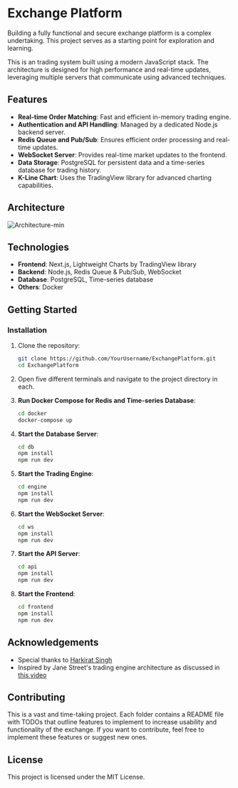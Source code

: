 # Exchange Platform

Building a fully functional and secure exchange platform is a complex undertaking. This project serves as a starting point for exploration and learning.

This is an trading system built using a modern JavaScript stack. The architecture is designed for high performance and real-time updates, leveraging multiple servers that communicate using advanced techniques.

## Features

- **Real-time Order Matching**: Fast and efficient in-memory trading engine.
- **Authentication and API Handling**: Managed by a dedicated Node.js backend server.
- **Redis Queue and Pub/Sub**: Ensures efficient order processing and real-time updates.
- **WebSocket Server**: Provides real-time market updates to the frontend.
- **Data Storage**: PostgreSQL for persistent data and a time-series database for trading history.
- **K-Line Chart**: Uses the TradingView library for advanced charting capabilities.

## Architecture
![Architecture-min](https://github.com/user-attachments/assets/7d88d39f-9b60-4160-ad16-9d12e4e53854)

## Technologies

- **Frontend**: Next.js, Lightweight Charts by TradingView library
- **Backend**: Node.js, Redis Queue & Pub/Sub, WebSocket
- **Database**: PostgreSQL, Time-series database
- **Others**: Docker

## Getting Started

### Installation

1. Clone the repository:
    ```bash
    git clone https://github.com/YourUsername/ExchangePlatform.git
    cd ExchangePlatform
    ```

2. Open five different terminals and navigate to the project directory in each.

3. **Run Docker Compose for Redis and Time-series Database**:
    ```bash
    cd docker
    docker-compose up
    ```

4. **Start the Database Server**:
    ```bash
    cd db
    npm install
    npm run dev
    ```

5. **Start the Trading Engine**:
    ```bash
    cd engine
    npm install
    npm run dev
    ```

6. **Start the WebSocket Server**:
    ```bash
    cd ws
    npm install
    npm run dev
    ```

7. **Start the API Server**:
    ```bash
    cd api
    npm install
    npm run dev
    ```

8. **Start the Frontend**:
    ```bash
    cd frontend
    npm install
    npm run dev
    ```

## Acknowledgements

- Special thanks to [Harkirat Singh](https://app.100xdevs.com/)
- Inspired by Jane Street's trading engine architecture as discussed in [this video](https://www.youtube.com/watch?v=b1e4t2k2KJY)

## Contributing

This is a vast and time-taking project. Each folder contains a README file with TODOs that outline features to implement to increase usability and functionality of the exchange. If you want to contribute, feel free to implement these features or suggest new ones.

## License

This project is licensed under the MIT License.

